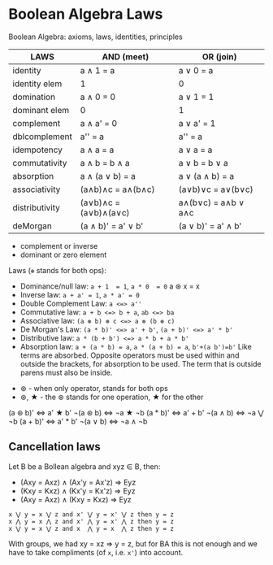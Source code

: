 # Boolean Algebra Laws

Boolean Algebra: axioms, laws, identities, principles


LAWS          | AND (meet)           | OR (join)
--------------|----------------------|-----------------
identity      | a ∧ 1 = a            | a ∨ 0 = a
identity elem | 1                    | 0
domination    | a ∧ 0 = 0            | a ∨ 1 = 1
dominant elem | 0                    | 1
complement    | a ∧ a' = 0           | a ∨ a' = 1
dblcomplement | a'' = a              | a'' = a
idempotency   | a ∧ a = a            | a ∨ a = a
commutativity | a ∧ b = b ∧ a        | a ∨ b = b ∨ a
absorption    | a ∧ (a ∨ b) = a      | a ∨ (a ∧ b) = a
associativity | (a∧b)∧c = a∧(b∧c)    | (a∨b)∨c = a∨(b∨c)
distributivity| (a∨b)∧c = (a∨b)∧(a∨c)| a∧(b∨c) = a∧b ∨ a∧c
deMorgan      | (a ∧ b)' = a' ∨ b'   | (a ∨ b)' = a' ∧ b'



- complement or inverse
- dominant or zero element


Laws (`⊛` stands for both ops):

- Dominance/null law:    `a + 1  = 1`, `a * 0  = 0`    a ⊛ x = x
- Inverse law:           `a + a' = 1`, `a * a' = 0`
- Double Complement Law: `a <=> a''`
- Commutative law:       `a + b <=> b + a`, `ab <=> ba`
- Associative law:       `(a ⊛ b) ⊛ c <=> a ⊛ (b ⊛ c)`
- De Morgan's Law:       `(a * b)' <=> a' + b'`,  `(a + b)' <=> a' * b'`
- Distributive law:      `a * (b + b') <=> a * b + a * b'`
- Absorption law:        `a + (a * b) = a`, `a * (a + b) = a`, `b'+(a b')=b'`
  Like terms are absorbed.
  Opposite operators must be used within and outside the brackets, for absorption to be used. The term that is outside parens must also be inside.

* ⊛ - when only operator, stands for both ops
* ⊛, ★ - the ⊛ stands for one operation, ★ for the other

(a ⊛ b)' <=> a' ★ b'       ¬(a ⊛ b) <=> ¬a ★ ¬b
 (a * b)' <=> a' + b'        ¬(a ∧ b) <=> ¬a ⋁ ¬b
 (a + b)' <=> a' * b'        ¬(a ∨ b) <=> ¬a ∧ ¬b


## Cancellation laws

Let B be a Bollean algebra and xyz ∈ B, then:
- (Axy = Axz) ∧ (Ax'y = Ax'z) ⇒ Eyz
- (Kxy = Kxz) ∧ (Kx'y = Kx'z) ⇒ Eyz
- (Axy = Axz) ∧ (Kxy  = Kxz)  ⇒ Eyz

```
x ⋁ y = x ⋁ z and x' ⋁ y = x' ⋁ z then y = z
x ⋀ y = x ⋀ z and x' ⋀ y = x' ⋀ z then y = z
x ⋁ y = x ⋁ z and x  ⋀ y = x  ⋀ z then y = z
```

With groups, we had xy = xz ⇒ y = z, but for BA this is not enough and we have to take compliments (of `x`, i.e. `x'`) into account.
